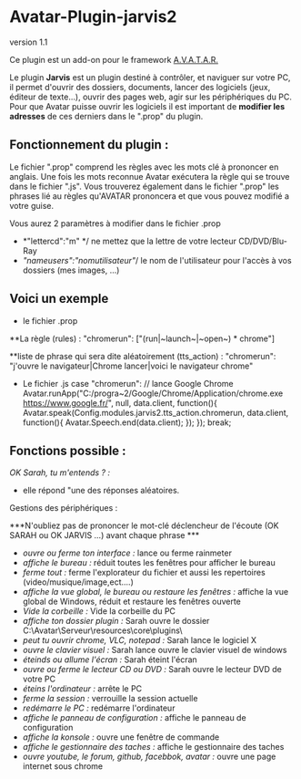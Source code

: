 # Avatar-Plugin-jarvis2
version 1.1

Ce plugin est un add-on pour le framework [A.V.A.T.A.R.](https://github.com/Spikharpax/A.V.A.T.A.R)

Le plugin **Jarvis** est un plugin destiné à contrôler, et naviguer sur votre PC, il permet d'ouvrir des dossiers, documents, lancer des logiciels (jeux, éditeur de texte...),
ouvrir des pages web, agir sur les périphériques du PC.
Pour que Avatar puisse ouvrir les logiciels il est important de **modifier les adresses** de ces derniers dans le ".prop" du plugin.

## Fonctionnement du plugin :

Le fichier ".prop" comprend les règles avec les mots clé à prononcer en anglais. Une fois les mots reconnue Avatar exécutera la règle qui se trouve dans le fichier ".js".
Vous trouverez également dans le fichier ".prop" les phrases lié au règles qu'AVATAR prononcera et que vous pouvez modifié a votre guise.

Vous aurez 2 paramètres à modifier dans le fichier .prop
* *"lettercd":"m" */ ne mettez que la lettre de votre lecteur CD/DVD/Blu-Ray
* *"nameusers":"nomutilisateur"*/ le nom de l'utilisateur pour l'accès à vos dossiers (mes images, ...)


## Voici un exemple

- le fichier .prop

**La règle (rules) :
  "chromerun": ["(run|~launch~|~open~) * chrome"]

**liste de phrase qui sera dite aléatoirement (tts_action) :
  "chromerun": "j'ouvre le navigateur|Chrome lancer|voici le navigateur chrome"

 - Le fichier .js
        case "chromerun":  // lance Google Chrome
			Avatar.runApp("C:/progra~2/Google/Chrome/Application/chrome.exe https://www.google.fr/", null, data.client, function(){
				Avatar.speak(Config.modules.jarvis2.tts_action.chromerun, data.client, function(){
					Avatar.Speech.end(data.client);
				});
			});
		break;

    
## Fonctions possible :

*OK Sarah, tu m'entends ? :*

* elle répond "une des réponses aléatoires.

Gestions des périphériques :

***N'oubliez pas de prononcer le mot-clé déclencheur de l'écoute (OK SARAH ou OK JARVIS ...) avant chaque phrase ***

* *ouvre ou ferme ton interface :* lance ou ferme rainmeter
* *affiche le bureau :* réduit toutes les fenêtres pour afficher le bureau
* *ferme tout :* ferme l'explorateur du fichier et aussi les repertoires (video/musique/image,ect....)
* *affiche la vue global, le bureau ou restaure les fenêtres :* affiche la vue global de Windows, réduit et restaure les fenêtres ouverte
* *Vide la corbeille :* Vide la corbeille du PC
* *affiche ton dossier plugin :* Sarah ouvre le dossier C:\Avatar\Serveur\resources\core\plugins\ 
* *peut tu ouvrir chrome, VLC, notepad :* Sarah lance le logiciel X
* *ouvre le clavier visuel :* Sarah lance ouvre le clavier visuel de windows
* *éteinds ou allume l'écran :* Sarah éteint l'écran
* *ouvre ou ferme le lecteur CD ou DVD :* Sarah ouvre le lecteur DVD de votre PC
* *éteins l'ordinateur :* arrête le PC
* *ferme la session :* verrouille la session actuelle
* *redémarre le PC :* redémarre l'ordinateur
* *affiche le panneau de configuration :* affiche le panneau de configuration 
* *affiche la konsole :* ouvre une fenêtre de commande
* *affiche le gestionnaire des taches :* affiche le gestionnaire des taches
* *ouvre youtube, le forum, github, facebbok, avatar :* ouvre une page internet sous chrome


<br><br><br><br>
